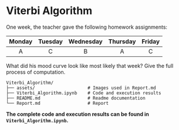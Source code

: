 # Viterbi Algorithm

One week, the teacher gave the following homework assignments:

| Monday | Tuesday | Wednesday | Thursday | Friday |
| :---: | :---: | :---: | :---: | :---: |
| A | C | B | A | C |

What did his mood curve look like most likely that week? Give the full process of computation.

```
Viterbi_Algorithm/
├── assets/                    # Images used in Report.md
├── Viterbi_Algorithm.ipynb    # Code and execution results
├── README.md                  # Readme documentation
└── Report.md                  # Report
```

**The complete code and execution results can be found in `Viterbi_Algorithm.ipynb`.**